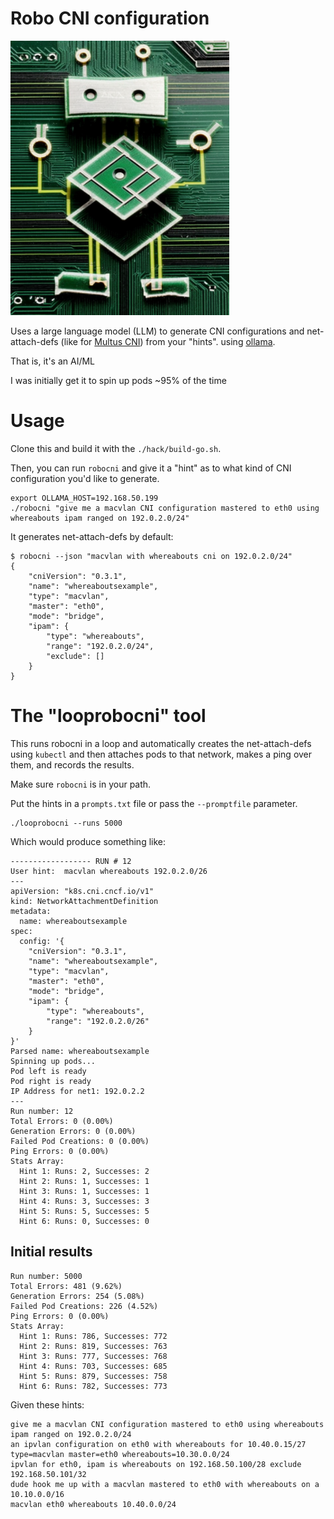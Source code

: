 # Robo CNI configuration

<img src="docs/robocni.png" width="350">

Uses a large language model (LLM) to generate CNI configurations and net-attach-defs (like for [Multus CNI](https://github.com/k8snetworkplumbingwg/multus-cni)) from your "hints". using [ollama](https://github.com/jmorganca/ollama).

That is, it's an AI/ML 

I was initially get it to spin up pods ~95% of the time

# Usage

Clone this and build it with the `./hack/build-go.sh`.

Then, you can run `robocni` and give it a "hint" as to what kind of CNI configuration you'd like to generate.

```
export OLLAMA_HOST=192.168.50.199
./robocni "give me a macvlan CNI configuration mastered to eth0 using whereabouts ipam ranged on 192.0.2.0/24"
```

It generates net-attach-defs by default:

```
$ robocni --json "macvlan with whereabouts cni on 192.0.2.0/24"
{
    "cniVersion": "0.3.1",
    "name": "whereaboutsexample",
    "type": "macvlan",
    "master": "eth0",
    "mode": "bridge",
    "ipam": {
        "type": "whereabouts",
        "range": "192.0.2.0/24",
        "exclude": []
    }
}
```

# The "looprobocni" tool

This runs robocni in a loop and automatically creates the net-attach-defs using `kubectl` and then attaches pods to that network, makes a ping over them, and records the results.

Make sure `robocni` is in your path.

Put the hints in a `prompts.txt` file or pass the `--promptfile` parameter.

```
./looprobocni --runs 5000
```

Which would produce something like:

```
------------------ RUN # 12
User hint:  macvlan whereabouts 192.0.2.0/26
---
apiVersion: "k8s.cni.cncf.io/v1"
kind: NetworkAttachmentDefinition
metadata:
  name: whereaboutsexample
spec:
  config: '{
    "cniVersion": "0.3.1",
    "name": "whereaboutsexample",
    "type": "macvlan",
    "master": "eth0",
    "mode": "bridge",
    "ipam": {
        "type": "whereabouts",
        "range": "192.0.2.0/26"
    }
}'
Parsed name: whereaboutsexample
Spinning up pods...
Pod left is ready
Pod right is ready
IP Address for net1: 192.0.2.2
---
Run number: 12
Total Errors: 0 (0.00%)
Generation Errors: 0 (0.00%)
Failed Pod Creations: 0 (0.00%)
Ping Errors: 0 (0.00%)
Stats Array:
  Hint 1: Runs: 2, Successes: 2
  Hint 2: Runs: 1, Successes: 1
  Hint 3: Runs: 1, Successes: 1
  Hint 4: Runs: 3, Successes: 3
  Hint 5: Runs: 5, Successes: 5
  Hint 6: Runs: 0, Successes: 0
```

## Initial results

```
Run number: 5000
Total Errors: 481 (9.62%)
Generation Errors: 254 (5.08%)
Failed Pod Creations: 226 (4.52%)
Ping Errors: 0 (0.00%)
Stats Array:
  Hint 1: Runs: 786, Successes: 772
  Hint 2: Runs: 819, Successes: 763
  Hint 3: Runs: 777, Successes: 768
  Hint 4: Runs: 703, Successes: 685
  Hint 5: Runs: 879, Successes: 758
  Hint 6: Runs: 782, Successes: 773
```

Given these hints:

```
give me a macvlan CNI configuration mastered to eth0 using whereabouts ipam ranged on 192.0.2.0/24
an ipvlan configuration on eth0 with whereabouts for 10.40.0.15/27
type=macvlan master=eth0 whereabouts=10.30.0.0/24
ipvlan for eth0, ipam is whereabouts on 192.168.50.100/28 exclude 192.168.50.101/32
dude hook me up with a macvlan mastered to eth0 with whereabouts on a 10.10.0.0/16
macvlan eth0 whereabouts 10.40.0.0/24
```